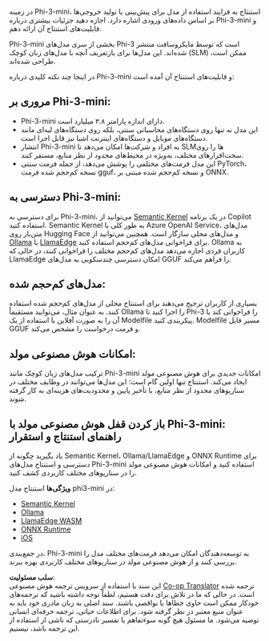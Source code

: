 <!--
CO_OP_TRANSLATOR_METADATA:
{
  "original_hash": "f1ff728038c4f554b660a36b76cbdd6e",
  "translation_date": "2025-05-07T14:41:20+00:00",
  "source_file": "md/01.Introduction/03/overview.md",
  "language_code": "fa"
}
-->
در زمینه Phi-3-mini، استنتاج به فرایند استفاده از مدل برای پیش‌بینی یا تولید خروجی‌ها بر اساس داده‌های ورودی اشاره دارد. اجازه دهید جزئیات بیشتری درباره Phi-3-mini و قابلیت‌های استنتاج آن ارائه دهم.

Phi-3-mini بخشی از سری مدل‌های Phi-3 است که توسط مایکروسافت منتشر شده‌اند. این مدل‌ها برای بازتعریف آنچه با مدل‌های زبان کوچک (SLM) ممکن است، طراحی شده‌اند.

در اینجا چند نکته کلیدی درباره Phi-3-mini و قابلیت‌های استنتاج آن آمده است:

## **مروری بر Phi-3-mini:**
- Phi-3-mini دارای اندازه پارامتر ۳.۸ میلیارد است.
- این مدل نه تنها روی دستگاه‌های محاسباتی سنتی، بلکه روی دستگاه‌های لبه‌ای مانند دستگاه‌های موبایل و دستگاه‌های اینترنت اشیا نیز قابل اجرا است.
- انتشار Phi-3-mini به افراد و شرکت‌ها امکان می‌دهد تا SLMها را روی سخت‌افزارهای مختلف، به‌ویژه در محیط‌های محدود از نظر منابع، مستقر کنند.
- این مدل فرمت‌های مختلفی را پوشش می‌دهد، از جمله فرمت سنتی PyTorch، نسخه کم‌حجم شده فرمت gguf، و نسخه کم‌حجم شده مبتنی بر ONNX.

## **دسترسی به Phi-3-mini:**
برای دسترسی به Phi-3-mini، می‌توانید از [Semantic Kernel](https://github.com/microsoft/SemanticKernelCookBook?WT.mc_id=aiml-138114-kinfeylo) در یک برنامه Copilot استفاده کنید. Semantic Kernel به طور کلی با Azure OpenAI Service، مدل‌های متن‌باز روی Hugging Face و مدل‌های محلی سازگار است.
همچنین می‌توانید از [Ollama](https://ollama.com) یا [LlamaEdge](https://llamaedge.com) برای فراخوانی مدل‌های کم‌حجم استفاده کنید. Ollama به کاربران فردی اجازه می‌دهد مدل‌های کم‌حجم مختلف را فراخوانی کنند، در حالی که LlamaEdge امکان دسترسی چندسکویی به مدل‌های GGUF را فراهم می‌کند.

## **مدل‌های کم‌حجم شده:**
بسیاری از کاربران ترجیح می‌دهند برای استنتاج محلی از مدل‌های کم‌حجم شده استفاده کنند. به عنوان مثال، می‌توانید مستقیماً Ollama را اجرا کنید تا Phi-3 را فراخوانی کند یا آن را به صورت آفلاین با استفاده از یک Modelfile پیکربندی کنید. Modelfile مسیر فایل GGUF و فرمت درخواست را مشخص می‌کند.

## **امکانات هوش مصنوعی مولد:**
ترکیب مدل‌های زبان کوچک مانند Phi-3-mini امکانات جدیدی برای هوش مصنوعی مولد ایجاد می‌کند. استنتاج تنها اولین گام است؛ این مدل‌ها می‌توانند در وظایف مختلف در سناریوهای محدود از نظر منابع، با تأخیر پایین و محدودیت‌های هزینه‌ای به کار گرفته شوند.

## **باز کردن قفل هوش مصنوعی مولد با Phi-3-mini: راهنمای استنتاج و استقرار**
یاد بگیرید چگونه از Semantic Kernel، Ollama/LlamaEdge و ONNX Runtime برای دسترسی و استنتاج مدل‌های Phi-3-mini استفاده کنید و امکانات هوش مصنوعی مولد را در سناریوهای مختلف کاربردی کشف کنید.

**ویژگی‌ها**
استنتاج مدل phi3-mini در:

- [Semantic Kernel](https://github.com/Azure-Samples/Phi-3MiniSamples/tree/main/semantickernel?WT.mc_id=aiml-138114-kinfeylo)
- [Ollama](https://github.com/Azure-Samples/Phi-3MiniSamples/tree/main/ollama?WT.mc_id=aiml-138114-kinfeylo)
- [LlamaEdge WASM](https://github.com/Azure-Samples/Phi-3MiniSamples/tree/main/wasm?WT.mc_id=aiml-138114-kinfeylo)
- [ONNX Runtime](https://github.com/Azure-Samples/Phi-3MiniSamples/tree/main/onnx?WT.mc_id=aiml-138114-kinfeylo)
- [iOS](https://github.com/Azure-Samples/Phi-3MiniSamples/tree/main/ios?WT.mc_id=aiml-138114-kinfeylo)

در جمع‌بندی، Phi-3-mini به توسعه‌دهندگان امکان می‌دهد فرمت‌های مختلف مدل را بررسی کنند و از هوش مصنوعی مولد در سناریوهای مختلف کاربردی بهره ببرند.

**سلب مسئولیت**:  
این سند با استفاده از سرویس ترجمه هوش مصنوعی [Co-op Translator](https://github.com/Azure/co-op-translator) ترجمه شده است. در حالی که ما در تلاش برای دقت هستیم، لطفاً توجه داشته باشید که ترجمه‌های خودکار ممکن است حاوی خطاها یا نواقصی باشند. سند اصلی به زبان مادری خود باید به عنوان منبع معتبر در نظر گرفته شود. برای اطلاعات حیاتی، ترجمه حرفه‌ای انسانی توصیه می‌شود. ما مسئول هیچ گونه سوءتفاهم یا تفسیر نادرستی که ناشی از استفاده از این ترجمه باشد، نیستیم.